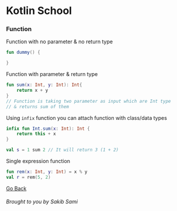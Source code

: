 # Kotlin School

### Function

Function with no parameter & no return type
```kotlin
fun dummy() {

}
```

Function with parameter & return type
```kotlin
fun sum(x: Int, y: Int): Int{
    return x + y
}
// Function is taking two parameter as input which are Int type
// & returns sum of them
```

Using `infix` function you can attach function with class/data types
```kotlin
infix fun Int.sum(x: Int): Int {
    return this + x
}

val s = 1 sum 2 // It will return 3 (1 + 2)
```

Single expression function
```kotlin
fun rem(x: Int, y: Int) = x % y
val r = rem(5, 2)
```

[Go Back](https://github.com/s4kibs4mi/KotlinSchool/blob/master/src/main/resources/tutorials/en/index.md)
###### Brought to you by Sakib Sami
